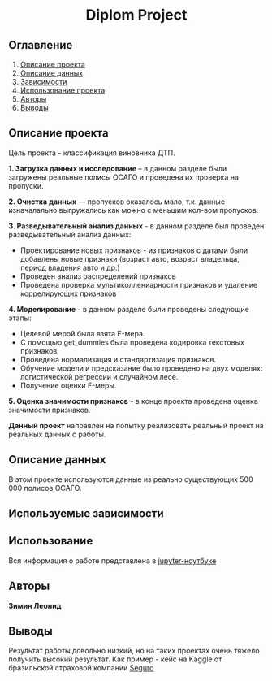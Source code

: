 # <center> Diplom Project </center>
## Оглавление
1. [Описание проекта](#описание-проекта)
2. [Описание данных](#описание-данных)
3. [Зависимости](#используемые-зависимости)
4. [Использование проекта](#использование)
5. [Авторы](#авторы)
6. [Выводы](#выводы)

## Описание проекта

Цель проекта - классификация виновника ДТП.

**1. Загрузка данных и исследование** – в данном разделе были загружены реальные полисы ОСАГО и проведена их проверка на пропуски.

**2. Очистка данных** — пропусков оказалось мало, т.к. данные изначалально выгружались как можно с меньшим кол-вом пропусков.

**3. Разведывательный анализ данных** - в данном разделе был проведен разведывательный анализ данных:

* Проектирование новых признаков - из признаков с датами были добавлены новые признаки (возраст авто, возраст владельца, период владения авто и др.)
* Проведен анализ распределений признаков
* Проведена проверка мультиколлениарности признаков и удаление коррелирующих признаков

**4. Моделирование** - в данном разделе были проведены следующие этапы:

* Целевой мерой была взята F-мера.
* С помощью get_dummies была проведена кодировка текстовых признаков.
* Проведена нормализация и стандартизация признаков.
* Обучение модели и предсказание было проведено на двух моделях: логистической регрессии и случайном лесе.
* Получение оценки F-меры.

**5. Оценка значимости признаков** - в конце проекта проведена оценка значимости признаков.

**Данный проект** направлен на попытку реализовать реальный проект на реальных данных с работы.


## Описание данных
В этом проекте используются данные из реально существующих 500 000 полисов ОСАГО.


## Используемые зависимости


## Использование
Вся информация о работе представлена в [jupyter-ноутбуке](https://github.com/LeonidZim/Diplom-Project/blob/master/Diplom%20v2.ipynb)


## Авторы

**Зимин Леонид**


## Выводы
Результат работы довольно низкий, но на таких проектах очень тяжело получить высокий результат.
Как пример - кейс на Kaggle от бразильской страховой компании [Seguro](https://www.kaggle.com/competitions/porto-seguro-safe-driver-prediction/overview)
